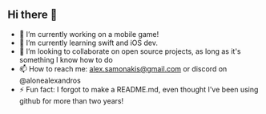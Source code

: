 ## Hi there 👋

- 🔭 I’m currently working on a mobile game!
- 🌱 I’m currently learning swift and iOS dev.
- 👯 I’m looking to collaborate on open source projects, as long as it's something I know how to do
- 📫 How to reach me: alex.samonakis@gmail.com or discord on @alonealexandros
- ⚡ Fun fact: I forgot to make a README.md, even thought I've been using github for more than two years!
